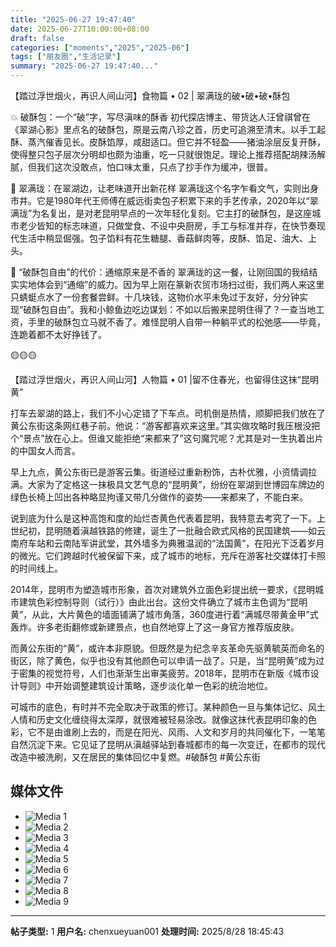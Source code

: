 ```yaml
---
title: "2025-06-27 19:47:40"
date: 2025-06-27T10:00:00+08:00
draft: false
categories: ["moments","2025","2025-06"]
tags: ["朋友圈","生活记录"]
summary: "2025-06-27 19:47:40..."
---
```


【踏过浮世烟火，再识人间山河】食物篇 • 02 | 翠满珑的破•破•破•酥包

💥 破酥包：一个“破”字，写尽滇味的酥香
初代探店博主、带货达人汪曾祺曾在《翠湖心影》里点名的破酥包，原是云南八珍之首，历史可追溯至清末。以手工起酥、蒸汽催香见长。皮酥馅厚，咸甜适口。但它并不轻盈——猪油涂层反复开酥，使得整只包子层次分明却也颇为油重，吃一只就很饱足。理论上推荐搭配胡辣汤解腻，但我们这次没敢点，怕口味太重，只点了抄手作为缓冲，很普。

🌿 翠满珑：在翠湖边，让老味道开出新花样
翠满珑这个名字乍看文气，实则出身市井。它是1980年代王师傅在威远街卖包子积累下来的手艺传承，2020年以“翠满珑”为名复出，是对老昆明早点的一次年轻化复刻。它主打的破酥包，是这座城市老少皆知的标志味道，只做堂食、不设中央厨房，手工与标准并存，在快节奏现代生活中稍显倔强。包子馅料有花生糖腿、香菇鲜肉等，皮酥、馅足、油大、上头。

🥲 “破酥包自由”的代价：通缩原来是不香的
翠满珑的这一餐，让刚回国的我结结实实地体会到“通缩”的威力。因为早上刚在篆新农贸市场扫过街，我们两人来这里只蜻蜓点水了一份套餐尝鲜。十几块钱，这物价水平未免过于友好，分分钟实现“破酥包自由”。我和小鲸鱼边吃边谋划：不如以后搬来昆明住得了？一查当地工资，手里的破酥包立马就不香了。难怪昆明人自带一种躺平式的松弛感——毕竟，连跪着都不太好挣钱了。

🟡🟡🟡

【踏过浮世烟火，再识人间山河】人物篇 • 01 |
​留不住春光，也留得住这抹“昆明黄”

打车去翠湖的路上，我们不小心定错了下车点。司机倒是热情，顺脚把我们放在了黄公东街这条网红巷子前。他说：“游客都喜欢来这里。”其实做攻略时我压根没把个“景点”放在心上。但谁又能拒绝“来都来了”这句魔咒呢？尤其是对一生执着出片的中国女人而言。

早上九点，黄公东街已是游客云集。街道经过重新粉饰，古朴优雅，小资情调拉满。大家为了定格这一抹极具文艺气息的“昆明黄”，纷纷在翠湖到世博园车牌边的绿色长椅上凹出各种略显拘谨又带几分做作的姿势——来都来了，不能白来。

说到底为什么是这种高饱和度的灿烂杏黄色代表着昆明，我特意去考究了一下。上世纪初，昆明随着滇越铁路的修建，诞生了一批融合欧式风格的民国建筑——如云南府车站和云南陆军讲武堂，其外墙多为典雅温润的“法国黄”，在阳光下泛着岁月的微光。它们跨越时代被保留下来，成了城市的地标，充斥在游客社交媒体打卡照的时间线上。

2014年，昆明市为塑造城市形象，首次对建筑外立面色彩提出统一要求，《昆明城市建筑色彩控制导则（试行）》由此出台。这份文件确立了城市主色调为“昆明黄”，从此，大片黄色的墙面铺满了城市角落，360度进行着“满城尽带黄金甲”式轰炸。许多老街翻修或新建景点，也自然地穿上了这一身官方推荐版皮肤。

而黄公东街的“黄”，或许本非原貌。但既然是为纪念辛亥革命先驱黄毓英而命名的街区，除了黄色，似乎也没有其他颜色可以申请一战了。只是，当“昆明黄”成为过于密集的视觉符号，人们也渐渐生出审美疲劳。2018年，昆明市在新版《城市设计导则》中开始调整建筑设计策略，逐步淡化单一色彩的统治地位。

可城市的底色，有时并不完全取决于政策的修订。某种颜色一旦与集体记忆、风土人情和历史文化缠绕得太深厚，就很难被轻易涂改。就像这抹代表昆明印象的色彩，它不是由谁刷上去的，而是在阳光、风雨、人文和岁月的共同催化下，一笔笔自然沉淀下来。它见证了昆明从滇越驿站到春城都市的每一次变迁，在都市的现代改造中被洗刷，又在居民的集体回忆中复燃。
​
​#破酥包
​#黄公东街

## 媒体文件

- ![Media 1](/Moments/photos/2025-06-27/202506271947400.jpg)
- ![Media 2](/Moments/photos/2025-06-27/202506271947401.jpg)
- ![Media 3](/Moments/photos/2025-06-27/202506271947402.jpg)
- ![Media 4](/Moments/photos/2025-06-27/202506271947403.jpg)
- ![Media 5](/Moments/photos/2025-06-27/202506271947404.jpg)
- ![Media 6](/Moments/photos/2025-06-27/202506271947405.jpg)
- ![Media 7](/Moments/photos/2025-06-27/202506271947406.jpg)
- ![Media 8](/Moments/photos/2025-06-27/202506271947407.jpg)
- ![Media 9](/Moments/photos/2025-06-27/202506271947408.jpg)

---

**帖子类型:** 1
**用户名:** chenxueyuan001
**处理时间:** 2025/8/28 18:45:43